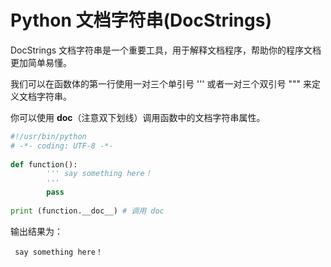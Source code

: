 # Python 文档字符串(DocStrings)


DocStrings 文档字符串是一个重要工具，用于解释文档程序，帮助你的程序文档更加简单易懂。

我们可以在函数体的第一行使用一对三个单引号 ''' 或者一对三个双引号 """ 来定义文档字符串。

你可以使用 __doc__（注意双下划线）调用函数中的文档字符串属性。
```py
#!/usr/bin/python
# -*- coding: UTF-8 -*-
 
def function():
        ''' say something here！
        '''
        pass
 
print (function.__doc__) # 调用 doc
```

输出结果为：
```
 say something here！
```
